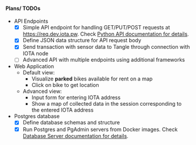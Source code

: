 #### Plans/ TODOs
- API Endpoints  
    - [x] Simple API endpoint for handling GET/PUT/POST requests at https://req.dev.iota.pw. Check [Python API documentation for details](../../documentation/API_python.md).
    - [x] Define JSON data structure for API request body
    - [x] Send transaction with sensor data to Tangle through connection with IOTA node
    - [ ] Advanced API with multiple endpoints using additional frameworks
- Web Application
    - Default view: 
        - Visualize **parked** bikes available for rent on a map
        - Click on bike to get location
    - Advanced view: 
        - Input form for entering IOTA address
        - Show a map of collected data in the session corresponding to the entered IOTA address
- Postgres database
    - [x] Define database schemas and structure
    - [x] Run Postgres and PgAdmin servers from Docker images. Check [Database Server documentation for details](../../documentation/database_server.md).
